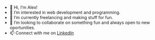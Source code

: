 - 👋 Hi, I’m Alex!
- 👀 I’m interested in web development and programming.
- 🌱 I’m currently freelancing and making stuff for fun.
- 💞️ I’m looking to collaborate on something fun and always open to new oportunities.
- 📫 Connect with me on [LinkedIn](https://www.linkedin.com/in/alexander-beswick)

<!---
aob123/aob123 is a ✨ special ✨ repository because its `README.md` (this file) appears on your GitHub profile.
You can click the Preview link to take a look at your changes.
--->
